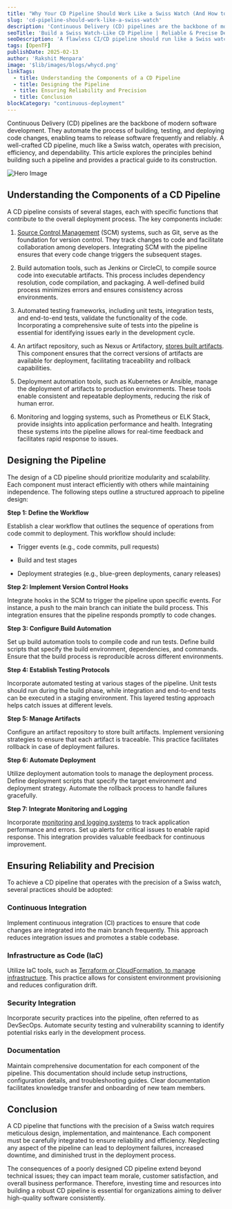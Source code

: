 ```yaml
---
title: "Why Your CD Pipeline Should Work Like a Swiss Watch (And How to Build One)"
slug: 'cd-pipeline-should-work-like-a-swiss-watch'
description: 'Continuous Delivery (CD) pipelines are the backbone of modern software development. They automate the process of building, testing, and deploying code changes, enabling teams to release software frequently and reliably. A well-crafted CD pipeline, much like a Swiss watch, operates with precision, efficiency, and dependability.'
seoTitle: 'Build a Swiss Watch-Like CD Pipeline | Reliable & Precise Deployments | Improwised Tech'
seoDescription: 'A flawless CI/CD pipeline should run like a Swiss watch—precise, automated, and reliable. Learn how to build efficient pipelines that deliver with confidence.'
tags: [OpenTF]
publishDate: 2025-02-13
author: 'Rakshit Menpara'
image: '$lib/images/blogs/whycd.png'
linkTags:
  - title: Understanding the Components of a CD Pipeline
  - title: Designing the Pipeline
  - title: Ensuring Reliability and Precision
  - title: Conclusion
blockCategory: "continuous-deployment"
---
```


Continuous Delivery (CD) pipelines are the backbone of modern software development. They automate the process of building, testing, and deploying code changes, enabling teams to release software frequently and reliably. A well-crafted CD pipeline, much like a Swiss watch, operates with precision, efficiency, and dependability. This article explores the principles behind building such a pipeline and provides a practical guide to its construction.

![Hero Image]($lib/images/blogs/cd.png)

## Understanding the Components of a CD Pipeline

A CD pipeline consists of several stages, each with specific functions that contribute to the overall deployment process. The key components include:

1. [Source Control Management](/blog/end-to-end-encryption-for-state-files-in-open-tofu/) (SCM) systems, such as Git, serve as the foundation for version control. They track changes to code and facilitate collaboration among developers. Integrating SCM with the pipeline ensures that every code change triggers the subsequent stages.
  
2. Build automation tools, such as Jenkins or CircleCI, to compile source code into executable artifacts. This process includes dependency resolution, code compilation, and packaging. A well-defined build process minimizes errors and ensures consistency across environments.

3. Automated testing frameworks, including unit tests, integration tests, and end-to-end tests, validate the functionality of the code. Incorporating a comprehensive suite of tests into the pipeline is essential for identifying issues early in the development cycle.

4. An artifact repository, such as Nexus or Artifactory, [stores built artifacts](/blog/ci-isn-t-just-for-dev-ops/). This component ensures that the correct versions of artifacts are available for deployment, facilitating traceability and rollback capabilities.

5. Deployment automation tools, such as Kubernetes or Ansible, manage the deployment of artifacts to production environments. These tools enable consistent and repeatable deployments, reducing the risk of human error.

6. Monitoring and logging systems, such as Prometheus or ELK Stack, provide insights into application performance and health. Integrating these systems into the pipeline allows for real-time feedback and facilitates rapid response to issues.

## Designing the Pipeline

The design of a CD pipeline should prioritize modularity and scalability. Each component must interact efficiently with others while maintaining independence. The following steps outline a structured approach to pipeline design:

**Step 1: Define the Workflow**

Establish a clear workflow that outlines the sequence of operations from code commit to deployment. This workflow should include:

- Trigger events (e.g., code commits, pull requests)

- Build and test stages

- Deployment strategies (e.g., blue-green deployments, canary releases)

**Step 2: Implement Version Control Hooks**

Integrate hooks in the SCM to trigger the pipeline upon specific events. For instance, a push to the main branch can initiate the build process. This integration ensures that the pipeline responds promptly to code changes.

**Step 3: Configure Build Automation**

Set up build automation tools to compile code and run tests. Define build scripts that specify the build environment, dependencies, and commands. Ensure that the build process is reproducible across different environments.

**Step 4: Establish Testing Protocols**

Incorporate automated testing at various stages of the pipeline. Unit tests should run during the build phase, while integration and end-to-end tests can be executed in a staging environment. This layered testing approach helps catch issues at different levels.

**Step 5: Manage Artifacts**

Configure an artifact repository to store built artifacts. Implement versioning strategies to ensure that each artifact is traceable. This practice facilitates rollback in case of deployment failures.

**Step 6: Automate Deployment**

Utilize deployment automation tools to manage the deployment process. Define deployment scripts that specify the target environment and deployment strategy. Automate the rollback process to handle failures gracefully.

**Step 7: Integrate Monitoring and Logging**

Incorporate [monitoring and logging systems](/blog/tooling-and-infrastructure-in-measuring-dora-metrics/) to track application performance and errors. Set up alerts for critical issues to enable rapid response. This integration provides valuable feedback for continuous improvement.

## Ensuring Reliability and Precision

To achieve a CD pipeline that operates with the precision of a Swiss watch, several practices should be adopted:

### Continuous Integration

Implement continuous integration (CI) practices to ensure that code changes are integrated into the main branch frequently. This approach reduces integration issues and promotes a stable codebase.

### Infrastructure as Code (IaC)

Utilize IaC tools, such as [Terraform or CloudFormation, to manage infrastructure](/blog/open-tofu-best-practices/). This practice allows for consistent environment provisioning and reduces configuration drift.

### Security Integration

Incorporate security practices into the pipeline, often referred to as DevSecOps. Automate security testing and vulnerability scanning to identify potential risks early in the development process.

### Documentation

Maintain comprehensive documentation for each component of the pipeline. This documentation should include setup instructions, configuration details, and troubleshooting guides. Clear documentation facilitates knowledge transfer and onboarding of new team members.

## Conclusion

A CD pipeline that functions with the precision of a Swiss watch requires meticulous design, implementation, and maintenance. Each component must be carefully integrated to ensure reliability and efficiency. Neglecting any aspect of the pipeline can lead to deployment failures, increased downtime, and diminished trust in the deployment process.

The consequences of a poorly designed CD pipeline extend beyond technical issues; they can impact team morale, customer satisfaction, and overall business performance. Therefore, investing time and resources into building a robust CD pipeline is essential for organizations aiming to deliver high-quality software consistently.

    
